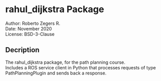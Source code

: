 # rahul_dijkstra Package

Author: Roberto Zegers R.  
Date: November 2020  
License: BSD-3-Clause  

## Decription

The rahul_dijkstra package, for the path planning course.  
Includes a ROS service client in Python that processes requests of type PathPlanningPlugin and sends back a response.  





